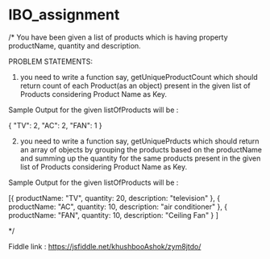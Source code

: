 # IBO_assignment

 /*
You have been given a list of products which is having property productName, quantity and description.


PROBLEM STATEMENTS:

1. you need to write a function say, getUniqueProductCount which should return count of each Product(as an object) present in the given list of Products considering Product Name as Key.

Sample Output for the given listOfProducts will be :

{
  "TV": 2,
  "AC": 2,
  "FAN": 1
}



2. you need to write a function say, getUniquePrducts which should return an array of objects by grouping the products based on the productName and summing up the quantity for the same products present in the given list of Products considering Product Name as Key.

Sample Output for the given listOfProducts will be :

[{
    productName: "TV",
    quantity: 20,
    description: "television"
  },
  {
    productName: "AC",
    quantity: 10,
    description: "air conditioner"
  },
  {
    productName: "FAN",
    quantity: 10,
     description: "Ceiling Fan"
  }
]

*/



Fiddle link : https://jsfiddle.net/khushbooAshok/zym8jtdo/
